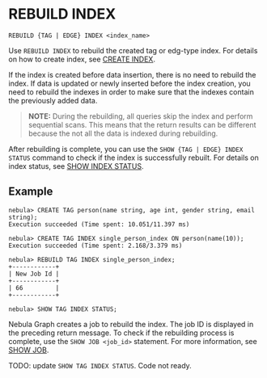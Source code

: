# REBUILD INDEX

```ngql
REBUILD {TAG | EDGE} INDEX <index_name>
```

Use `REBUILD INDEX` to rebuild the created tag or edg-type index. For details on how to create index, see [CREATE INDEX](1.create-native-index.md).

If the index is created before data insertion, there is no need to rebuild the index. If data is updated or newly inserted before the index creation, you need to rebuild the indexes in order to make sure that the indexes contain the previously added data.

> **NOTE:** During the rebuilding, all queries skip the index and perform sequential scans. This means that the return results can be different because the not all the data is indexed during rebuilding.

After rebuilding is complete, you can use the `SHOW {TAG | EDGE} INDEX STATUS` command to check if the index is successfully rebuilt. For details on index status, see [SHOW INDEX STATUS](5.show-native-index-status.md).

## Example

```ngql
nebula> CREATE TAG person(name string, age int, gender string, email string);
Execution succeeded (Time spent: 10.051/11.397 ms)

nebula> CREATE TAG INDEX single_person_index ON person(name(10));
Execution succeeded (Time spent: 2.168/3.379 ms)

nebula> REBUILD TAG INDEX single_person_index;
+------------+
| New Job Id |
+------------+
| 66         |
+------------+

nebula> SHOW TAG INDEX STATUS;
```

Nebula Graph creates a job to rebuild the index. The job ID is displayed in the preceding return message. To check if the rebuilding process is complete, use the `SHOW JOB <job_id>` statement. For more information, see [SHOW JOB](../18.operation-and-maintenance-statements/4.job-statements.md/#show-job-job_id).

TODO: update `SHOW TAG INDEX STATUS`. Code not ready.
